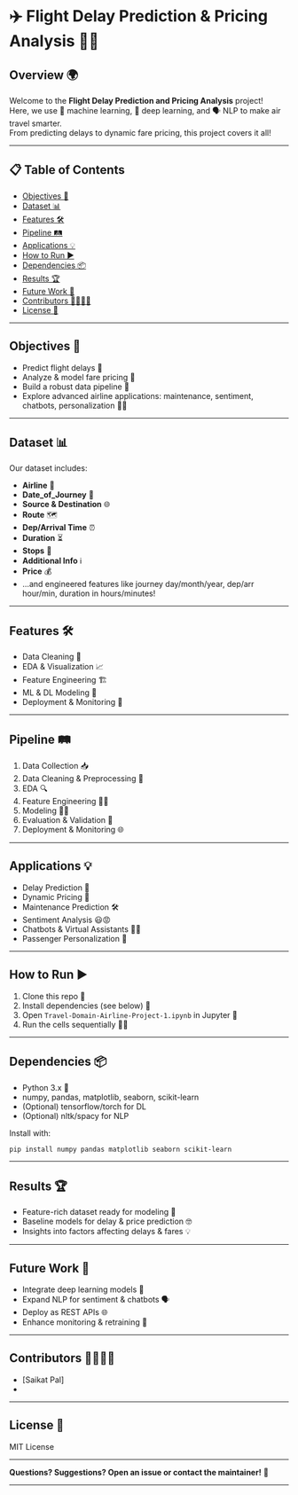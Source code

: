 

# ✈️ Flight Delay Prediction & Pricing Analysis 🚦💸

## Overview 🌍

Welcome to the **Flight Delay Prediction and Pricing Analysis** project!  
Here, we use 🧠 machine learning, 🤖 deep learning, and 🗣️ NLP to make air travel smarter.  
From predicting delays to dynamic fare pricing, this project covers it all!

---

## 📋 Table of Contents

- [Objectives 🎯](#objectives-)
- [Dataset 📊](#dataset-)
- [Features 🛠️](#features-)
- [Pipeline 🛤️](#pipeline-)
- [Applications 💡](#applications-)
- [How to Run ▶️](#how-to-run-)
- [Dependencies 📦](#dependencies-)
- [Results 🏆](#results-)
- [Future Work 🔮](#future-work-)
- [Contributors 👩‍💻👨‍💻](#contributors-)
- [License 📄](#license-)

---

## Objectives 🎯

- Predict flight delays 🚦
- Analyze & model fare pricing 💸
- Build a robust data pipeline 🔄
- Explore advanced airline applications: maintenance, sentiment, chatbots, personalization 🛫🤩

---

## Dataset 📊

Our dataset includes:
- **Airline** 🏢
- **Date_of_Journey** 📅
- **Source & Destination** 🌐
- **Route** 🗺️
- **Dep/Arrival Time** ⏰
- **Duration** ⏳
- **Stops** 🛑
- **Additional Info** ℹ️
- **Price** 💰
- ...and engineered features like journey day/month/year, dep/arr hour/min, duration in hours/minutes!

---

## Features 🛠️

- Data Cleaning 🧹
- EDA & Visualization 📈
- Feature Engineering 🏗️
- ML & DL Modeling 🤖
- Deployment & Monitoring 🚀

---

## Pipeline 🛤️

1. Data Collection 📥
2. Data Cleaning & Preprocessing 🧽
3. EDA 🔍
4. Feature Engineering 🧑‍🔬
5. Modeling 🏋️‍♂️
6. Evaluation & Validation 🧪
7. Deployment & Monitoring 🌐

---

## Applications 💡

- Delay Prediction 🚦
- Dynamic Pricing 💸
- Maintenance Prediction 🛠️
- Sentiment Analysis 😃😡
- Chatbots & Virtual Assistants 🤖💬
- Passenger Personalization 🎁

---

## How to Run ▶️

1. Clone this repo 📂
2. Install dependencies (see below) 💾
3. Open `Travel-Domain-Airline-Project-1.ipynb` in Jupyter 📝
4. Run the cells sequentially 🏃‍♂️

---

## Dependencies 📦

- Python 3.x 🐍
- numpy, pandas, matplotlib, seaborn, scikit-learn
- (Optional) tensorflow/torch for DL
- (Optional) nltk/spacy for NLP

Install with:

```bash
pip install numpy pandas matplotlib seaborn scikit-learn
```

---

## Results 🏆

- Feature-rich dataset ready for modeling 🏅
- Baseline models for delay & price prediction 🤓
- Insights into factors affecting delays & fares 💡

---

## Future Work 🔮

- Integrate deep learning models 🧠
- Expand NLP for sentiment & chatbots 🗣️
- Deploy as REST APIs 🌐
- Enhance monitoring & retraining 🔁

---

## Contributors 👩‍💻👨‍💻

- [Saikat Pal]
- 

---

## License 📄

MIT License

---

**Questions? Suggestions? Open an issue or contact the maintainer!** 🚀

---

